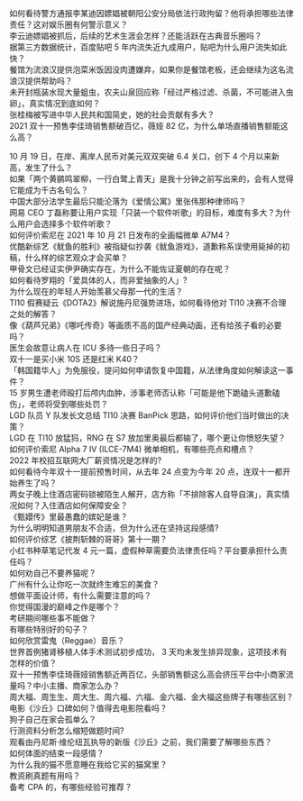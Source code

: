 如何看待警方通报李某迪因嫖娼被朝阳公安分局依法行政拘留？他将承担哪些法律责任？这对娱乐圈有何警示意义？  
李云迪嫖娼被抓后，后续的艺术生涯会怎样？还能活跃在古典音乐圈吗？  
据第三方数据统计，百度贴吧 5 年内流失近九成用户，贴吧为什么用户流失如此快？  
餐馆为流浪汉提供泡菜米饭因没肉遭嫌弃，如果你是餐馆老板，还会继续为这名流浪汉提供帮助吗？  
未开封瓶装水现大量蛆虫，农夫山泉回应称「经过严格过滤、杀菌，不可能进入虫卵」，真实情况到底如何？  
张桂梅被写进中华人民共和国简史，她的社会贡献有多大？  
2021 双十一预售李佳琦销售额破百亿，薇娅 82 亿，为什么单场直播销售额能这么高？
  
10 月 19 日，在岸、离岸人民币对美元双双突破 6.4 关口，创下 4 个月以来新高，发生了什么？  
如果「两个黄鹂鸣翠柳，一行白鹭上青天」是我十分钟之前写出来的，会有人觉得它能成为千古名句么？  
中国大部分法学生最后只能沦落为《爱情公寓》里张伟那种律师吗？  
网易 CEO 丁磊称要让用户实现「只装一个软件听歌」的目标，难度有多大？为什么用户会选择多个软件听歌？  
如何评价索尼在 2021 年 10 月 21 日发布的全画幅微单 A7M4？  
优酷新综艺《鱿鱼的胜利》被指疑似抄袭《鱿鱼游戏》，道歉称系误使用毙掉的初稿，什么样的综艺观众才会买单？  
甲骨文已经证实伊尹确实存在，为什么不能佐证夏朝的存在呢？  
如何看待罗翔的「爱具体的人，而非爱抽象的人」?  
为什么现在的年轻人开始羡慕父母那一代的生活？  
TI10 假赛疑云《DOTA2》解说施丹尼强势进场，如何看待他对 TI10 决赛不合理之处的解答？  
像《葫芦兄弟》《哪吒传奇》等画质不高的国产经典动画，还有给孩子看的必要吗？  
医生会故意让病人在 ICU 多待一些日子吗？  
双十一是买小米 10S 还是红米 K40？  
「韩国籍华人」为免服役，提问如何申请恢复中国籍，从法律角度如何解读这一事件？  
15 岁男生遭老师殴打后颅内血肿，涉事老师否认称「可能是他下跪磕头道歉磕伤」，老师将受到哪些处罚？  
LGD 队员 Y 队发长文总结 TI10 决赛 BanPick 思路，如何评价他们当时做出的决策？  
LGD 在 TI10 放猛犸，RNG 在 S7 放加里奥最后都输了，哪个更让你愤怒失望？  
如何评价索尼 Alpha 7 IV (ILCE-7M4) 微单相机，有哪些亮点和槽点？  
2022 年校招互联网大厂薪资情况是怎样的?  
如何看待今年双十一提前预售时间，从去年 24 点变为今年 20 点，连双十一都开始养生了吗？  
两女子晚上住酒店密码锁被陌生人解开，店方称「不排除客人自导自演」，真实情况如何？入住酒店如何保障安全？  
《甄嬛传》里最愚蠢的嫔妃是谁？  
为什么明明知道男朋友不合适，但为什么还在坚持这段感情?  
如何评价综艺《披荆斩棘的哥哥》第十一期？  
小红书种草笔记代发 4 元一篇，虚假种草需要负法律责任吗？平台要承担什么责任吗？  
如何劝自己不要养猫呢？  
广州有什么让你吃一次就终生难忘的美食？  
想做平面设计师，有什么需要注意的吗？  
你觉得国漫的巅峰之作是哪个？  
考研期间哪些事不能做？  
有哪些特别好的句子？  
如何欣赏雷鬼（Reggae）音乐？  
世界首例猪肾移植人体手术测试初步成功， 3 天均未发生排异现象，这项技术有怎样的价值？  
双十一预售李佳琦薇娅销售额近两百亿，头部销售额这么高会挤压平台中小商家流量吗？中小主播、商家怎么办？  
周大福、周生生、周大生、周六福、六福、金六福、金大福这些牌子有哪些区别？  
电影《沙丘》口碑如何？值得去电影院看吗？  
狗子自己在家会孤单么？  
行测资料分析怎么缩短做题时间?  
观看由丹尼斯·维伦纽瓦执导的新版《沙丘》之前，我们需要了解哪些东西？  
如何体面的结束一段感情？  
为什么我的猫不愿意睡在我给它买的猫窝里？  
教资刷真题有用吗？  
备考 CPA 的，有哪些经验可推荐？  
